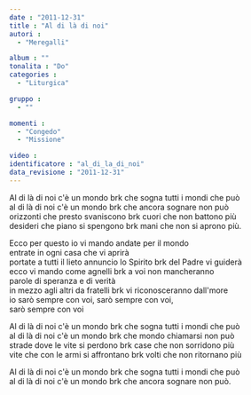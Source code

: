 ```yaml
---
date : "2011-12-31"
title : "Al di là di noi"
autori : 
  - "Meregalli"

album : ""
tonalita : "Do"
categories : 
  - "Liturgica"

gruppo : 
  - ""

momenti : 
  - "Congedo"
  - "Missione"

video : 
identificatore : "al_di_la_di_noi"
data_revisione : "2011-12-31"
---
```

  
  
  
Al di là di noi c'è un mondo brk che sogna tutti i mondi che può  
al di là di noi c'è un mondo brk che ancora sognare non può    
orizzonti che presto svaniscono brk cuori che non battono più  
desideri che piano si spengono brk mani che non si aprono più.  
  
  
  
Ecco per questo io vi mando andate per il mondo  
entrate in ogni casa che vi aprirà  
portate a tutti il lieto annuncio lo Spirito brk del Padre vi guiderà  
ecco vi mando come agnelli brk a voi non mancheranno  
parole di speranza e di verità  
in mezzo agli altri da fratelli brk vi riconosceranno dall'more  
io sarò sempre con voi, sarò sempre con voi,   
sarò sempre con voi  
  
  
  
  
Al di là di noi c'è un mondo brk che sogna tutti i mondi che può  
al di là di noi c'è un mondo brk che mondo chiamarsi non può  
strade dove le vite si perdono brk case che non sorridono più  
vite che con le armi si affrontano brk volti che non ritornano più  
  
  
  
  
Al di là di noi c'è un mondo brk che sogna tutti i mondi che può  
al di là di noi c'è un mondo brk che ancora sognare non può.  
  
  
  
  
